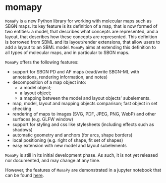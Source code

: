 # momapy

`MomaPy` is a new Python library for working with molecular maps such as SBGN maps.
Its key feature is its definition of a map, that is now formed of two entities: a model, that describes what concepts are represented, and a layout, that describes how these concepts are represented.
This definition is borrowed from SBML and its layout/render extensions, that allow users to add a layout to an SBML model.
`MomaPy` aims at extending this definition to all types of molecular maps, and in particular to SBGN maps.

`MomaPy` offers the following features:

* support for SBGN PD and AF maps (read/write SBGN-ML with annotations, rendering information, and notes)
* decomposition of a map object into:
    - a model object;
    - a layout object;
    - a mapping between the model and layout objects' subelements.
* map, model, layout and mapping objects comparison; fast object in set checking
* rendering of maps to images (SVG, PDF, JPEG, PNG, WebP) and other surfaces (e.g. GLFW window)
* support for styling and css like stylesheets (including effects such as shadows)
* automatic geometry and anchors (for arcs, shape borders)
* local positioning (e.g. right of shape, fit set of shapes)
* easy extension with new model and layout subelements

`MomaPy` is still in its initial development phase.
As such, it is not yet released nor documented, and may change at any time.

However, the features of `MomaPy` are demonstrated in a jupyter notebook that can be found [here](https://github.com/adrienrougny/momapy/blob/main/src/momapy/demo/demo.ipynb).
